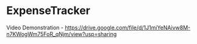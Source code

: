 # ExpenseTracker
Video Demonstration - https://drive.google.com/file/d/1J1miYeNAivw8M-n7KWogWm75FoR_qNjm/view?usp=sharing
